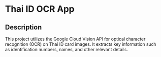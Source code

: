 # Thai ID OCR App 
## Description 
This project utilizes the Google Cloud Vision API for optical character recognition (OCR) on Thai ID card images. It extracts key information such as identification numbers, names, and other relevant details.
